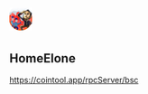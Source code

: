 # <img src="logo.png" alt="OpenZeppelin" height="40px">
## HomeElone

https://cointool.app/rpcServer/bsc
